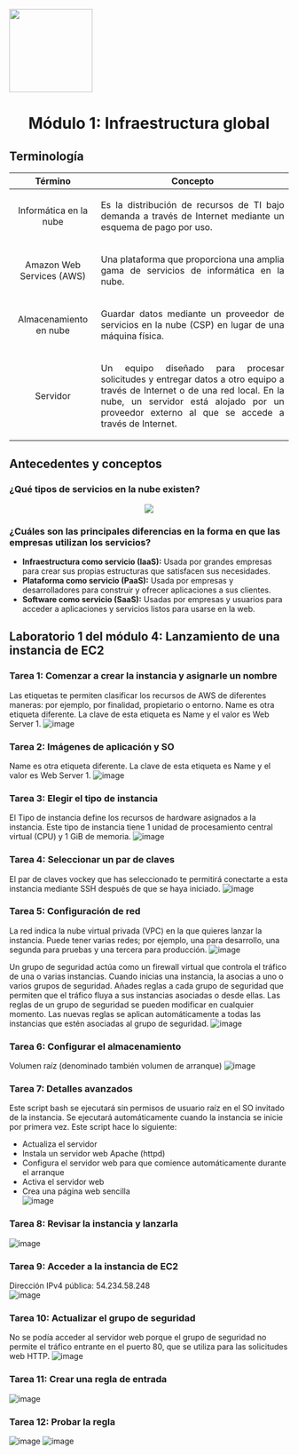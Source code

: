 <p align="left">
  <img src="https://semanadelcannabis.cayetano.edu.pe/assets/img/logo-upch.png" width="150">
  <h1 align="center">Módulo 1: Infraestructura global</h1>
</p>

## Terminología
| Término | Concepto |
| :------------: | :------------: |
| Informática en la nube | <p align="justify">Es la distribución de recursos de TI bajo demanda a través de Internet mediante un esquema de pago por uso.</p>|
| Amazon Web Services (AWS) | <p align="justify">Una plataforma que proporciona una amplia gama de servicios de informática en la nube.</p>|
| Almacenamiento en nube | <p align="justify">Guardar datos mediante un proveedor de servicios en la nube (CSP) en lugar de una máquina física.</p>|
| Servidor | <p align="justify">Un equipo diseñado para procesar solicitudes y entregar datos a otro equipo a través de Internet o de una red local. En la nube, un servidor está alojado por un proveedor externo al que se accede a través de Internet.</p>|


## Antecedentes y conceptos
### ¿Qué tipos de servicios en la nube existen?
<p align= "center">
  <img src="https://github.com/EdwinJaraOFC/CDRPersonal/assets/150296803/d43bdcde-5149-406a-9f2b-967b9c0506c0">
</p>

### ¿Cuáles son las principales diferencias en la forma en que las empresas utilizan los servicios?
<p align="justify">
  
- **Infraestructura como servicio (IaaS):** Usada por grandes empresas para crear sus propias estructuras que satisfacen sus necesidades.
- **Plataforma como servicio (PaaS):** Usada por empresas y desarrolladores para construir y ofrecer aplicaciones a sus clientes.
- **Software como servicio (SaaS):** Usadas por empresas y usuarios para acceder a aplicaciones y servicios listos para usarse en la web.</p>

## Laboratorio 1 del módulo 4: Lanzamiento de una instancia de EC2
### Tarea 1: Comenzar a crear la instancia y asignarle un nombre
Las etiquetas te permiten clasificar los recursos de AWS de diferentes maneras: por ejemplo, por finalidad, propietario o entorno. Name es otra etiqueta diferente. La clave de esta etiqueta es Name y el valor es Web Server 1.
![image](https://github.com/EdwinJaraOFC/CDRPersonal/assets/150296803/14f1c374-6706-4dd9-9cad-2cf677439326)

### Tarea 2: Imágenes de aplicación y SO
Name es otra etiqueta diferente. La clave de esta etiqueta es Name y el valor es Web Server 1.
![image](https://github.com/EdwinJaraOFC/CDRPersonal/assets/150296803/ea6e03aa-f864-4c0b-b796-dfc01880757a)

### Tarea 3: Elegir el tipo de instancia
El Tipo de instancia define los recursos de hardware asignados a la instancia. Este tipo de instancia tiene 1 unidad de procesamiento central virtual (CPU) y 1 GiB de memoria.
![image](https://github.com/EdwinJaraOFC/CDRPersonal/assets/150296803/06b2710e-81ad-458e-99cc-1fec667f4951)

### Tarea 4: Seleccionar un par de claves
El par de claves vockey que has seleccionado te permitirá conectarte a esta instancia mediante SSH después de que se haya iniciado.
![image](https://github.com/EdwinJaraOFC/CDRPersonal/assets/150296803/fa55f25c-367d-4f62-8e9d-91a96a63c7de)

### Tarea 5: Configuración de red
La red indica la nube virtual privada (VPC) en la que quieres lanzar la instancia. Puede tener varias redes; por ejemplo, una para desarrollo, una segunda para pruebas y una tercera para producción.
![image](https://github.com/EdwinJaraOFC/CDRPersonal/assets/150296803/14d38ada-9985-4e3e-a2b8-a0305a6b3bdd)

Un grupo de seguridad actúa como un firewall virtual que controla el tráfico de una o varias instancias. Cuando inicias una instancia, la asocias a uno o varios grupos de seguridad. Añades reglas a cada grupo de seguridad que permiten que el tráfico fluya a sus instancias asociadas o desde ellas. Las reglas de un grupo de seguridad se pueden modificar en cualquier momento. Las nuevas reglas se aplican automáticamente a todas las instancias que estén asociadas al grupo de seguridad.
![image](https://github.com/EdwinJaraOFC/CDRPersonal/assets/150296803/4d91c33c-af47-43ec-a506-e642165e3711)

### Tarea 6: Configurar el almacenamiento
Volumen raíz (denominado también volumen de arranque)
![image](https://github.com/EdwinJaraOFC/CDRPersonal/assets/150296803/8c86d2f9-6bb8-4dfd-bd99-199ce07cd9c4)

### Tarea 7: Detalles avanzados
Este script bash se ejecutará sin permisos de usuario raíz en el SO invitado de la instancia. Se ejecutará automáticamente cuando la instancia se inicie por primera vez. Este script hace lo siguiente:
- Actualiza el servidor
- Instala un servidor web Apache (httpd)
- Configura el servidor web para que comience automáticamente durante el arranque
- Activa el servidor web
- Crea una página web sencilla<br>
![image](https://github.com/EdwinJaraOFC/CDRPersonal/assets/150296803/d9ad2277-ec78-4314-a730-a7b24fc31886)

### Tarea 8: Revisar la instancia y lanzarla
![image](https://github.com/EdwinJaraOFC/CDRPersonal/assets/150296803/ee52942a-43c6-44ff-8f35-08528ea627c7)

### Tarea 9: Acceder a la instancia de EC2
Dirección IPv4 pública: 54.234.58.248<br>
![image](https://github.com/EdwinJaraOFC/CDRPersonal/assets/150296803/53f995a6-3ec0-412c-9e0f-6950845f71e5)

### Tarea 10: Actualizar el grupo de seguridad
No se podía acceder al servidor web porque el grupo de seguridad no permite el tráfico entrante en el puerto 80, que se utiliza para las solicitudes web HTTP.
![image](https://github.com/EdwinJaraOFC/CDRPersonal/assets/150296803/fd3bb33c-7f6a-4410-bc35-28ae0fc350d6)

### Tarea 11: Crear una regla de entrada
![image](https://github.com/EdwinJaraOFC/CDRPersonal/assets/150296803/13248397-ddc9-4bee-a75d-ad5676e5f1c1)

### Tarea 12: Probar la regla
![image](https://github.com/EdwinJaraOFC/CDRPersonal/assets/150296803/407d72ef-700d-4ccf-aac5-29f4eb246c26)
![image](https://github.com/EdwinJaraOFC/CDRPersonal/assets/150296803/3cb23b1b-515e-4edd-89cc-24edeb7fee10)
